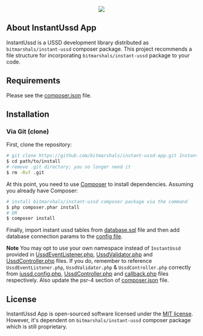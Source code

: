 <p align="center"><img src="https://avatars1.githubusercontent.com/u/30041331?v=4&s=80"></p>

## About InstantUssd App

InstantUssd is a USSD development library distributed as <code>bitmarshals/instant-ussd</code> composer package. This project recommends a file structure for incorporating <code>bitmarshals/instant-ussd</code> package to your code.

Requirements
------------

Please see the [composer.json](composer.json) file.

Installation
------------

### Via Git (clone)

First, clone the repository:

```bash
# git clone https://github.com/bitmarshals/instant-ussd-app.git InstantUssd
$ cd path/to/install
# remove .git directory; you no longer need it
$ rm -Rvf .git
```

At this point, you need to use [Composer](https://getcomposer.org/) to install
dependencies. Assuming you already have Composer:

```bash
# install bitmarshals/instant-ussd composer package via the command
$ php composer.phar install
# OR
$ composer install
```

Finally, import instant ussd tables from [database.sql](config/database.sql) file and then add database connection params to the  [config file](config/iussd.config.php).

<b>Note</b> 
You may opt to use your own namespace instead of <code>InstantUssd</code> provided in [UssdEventListener.php](UssdEventListener.php), [UssdValidator.php](UssdValidator.php) and [UssdController.php](UssdController.php) files. If you do, remember to reference <code>UssdEventListener.php</code>, <code>UssdValidator.php</code> & <code>UssdController.php</code> correctly from [iussd.config.php](config/iussd.config.php), [UssdController.php](UssdController.php) and [callback.php](callback.php) files respectively. Also update the psr-4 section of [composer.json](composer.json) file.

## License

InstantUssd App is open-sourced software licensed under the [MIT license](http://opensource.org/licenses/MIT). However, it's dependent on <code>bitmarshals/instant-ussd</code> composer package which is still proprietary.
